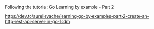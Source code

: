 Following the tutorial: Go Learning by example - Part 2

https://dev.to/aurelievache/learning-go-by-examples-part-2-create-an-http-rest-api-server-in-go-1cdm